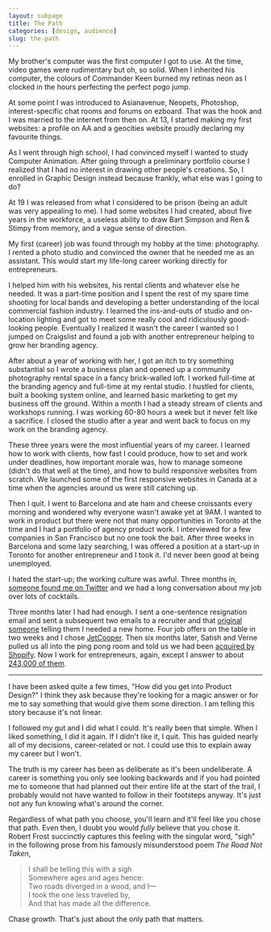 ```yaml
---
layout: subpage
title: The Path
categories: [design, audience]
slug: the-path
---
```

My brother's computer was the first computer I got to use. At the time, video games were rudimentary but oh, so solid. When I inherited his computer, the colours of Commander Keen burned my retinas neon as I clocked in the hours perfecting the perfect pogo jump. 

At some point I was introduced to Asianavenue, Neopets, Photoshop, interest-specific chat rooms and forums on ezboard. That was the hook and I was married to the internet from then on. At 13, I started making my first websites: a profile on AA and a geocities website proudly declaring my favourite things.

As I went through high school, I had convinced myself I wanted to study Computer Animation. After going through a preliminary portfolio course I realized that I had no interest in drawing other people's creations. So, I enrolled in Graphic Design instead because frankly, what else was I going to do?

At 19 I was released from what I considered to be prison (being an adult was very appealing to me). I had some websites I had created, about five years in the workforce, a useless ability to draw Bart Simpson and Ren & Stimpy from memory, and a vague sense of direction. 

My first (career) job was found through my hobby at the time: photography. I rented a photo studio and convinced the owner that he needed me as an assistant. This would start my life-long career working directly for entrepreneurs.

I helped him with his websites, his rental clients and whatever else he needed. It was a part-time position and I spent the rest of my spare time shooting for local bands and developing a better understanding of the local commercial fashion industry. I learned the ins-and-outs of studio and on-location lighting and got to meet some really cool and ridiculously good-looking people. Eventually I realized it wasn't the career I wanted so I jumped on Craigslist and found a job with another entrepreneur helping to grow her branding agency. 

After about a year of working with her, I got an itch to try something substantial so I wrote a business plan and opened up a community photography rental space in a fancy brick-walled loft. I worked full-time at the branding agency and full-time at my rental studio. I hustled for clients, built a booking system online, and learned basic marketing to get my business off the ground. Within a month I had a steady stream of clients and workshops running. I was working 60-80 hours a week but it never felt like a sacrifice. I closed the studio after a year and went back to focus on my work on the branding agency.

These three years were the most influential years of my career. I learned how to work with clients, how fast I could produce, how to set and work under deadlines, how important morale was, how to manage someone (didn't do that well at the time), and how to build responsive websites from scratch. We launched some of the first responsive websites in Canada at a time when the agencies around us were still catching up.

Then I quit. I went to Barcelona and ate ham and cheese croissants every morning and wondered why everyone wasn't awake yet at 9AM. I wanted to work in product but there were not that many opportunities in Toronto at the time and I had a portfolio of agency product work. I interviewed for a few companies in San Francisco but no one took the bait. After three weeks in Barcelona and some lazy searching, I was offered a position at a start-up in Toronto for another entrepreneur and I took it. I'd never been good at being unemployed.

I hated the start-up; the working culture was awful. Three months in, <a href="https://twitter.com/verneho">someone found me on Twitter</a> and we had a long conversation about my job over lots of cocktails.

Three months later I had had enough. I sent a one-sentence resignation email and sent a subsequent two emails to a recruiter and that <a href="https://twitter.com/verneho">original someone</a> telling them I needed a new home. Four job offers on the table in two weeks and I chose <a href="http://twitter.com/jetcooper">JetCooper</a>. Then six months later, Satish and Verne pulled us all into the ping pong room and told us we had been <a href="http://jetcooper.com">acquired by Shopify</a>. Now I work for entrepreneurs, again, except I answer to about <a href="https://press.shopify.com/">243,000 of them</a>.

<hr class="small">

I have been asked quite a few times, "How did you get into Product Design?" I think they ask because they're looking for a magic answer or for me to say something that would give them some direction. I am telling this story because it's not linear.

I followed my gut and I did what I could. It's really been that simple. When I liked something, I did it again. If I didn't like it, I quit. This has guided nearly all of my decisions, career-related or not. I could use this to explain away my career but I won't.

The truth is my career has been as deliberate as it's been undeliberate. A career is something you only see looking backwards and if you had pointed me to someone that had planned out their entire life at the start of the trail, I probably would not have wanted to follow in their footsteps anyway. It's just not any fun knowing what's around the corner.

Regardless of what path you choose, you'll learn and it'll feel like you chose that path. Even then, I doubt you would *fully* believe that you chose it. Robert Frost succinctly captures this feeling with the singular word, "sigh" in the following prose from his famously misunderstood poem *The Road Not Taken*,

<blockquote class="large">
	<p>I shall be telling this with a sigh
	<br>Somewhere ages and ages hence:
	<br>Two roads diverged in a wood, and I—
	<br>I took the one less traveled by,
	<br>And that has made all the difference.</p>
</blockquote>

Chase growth. That's just about the only path that matters.
